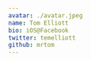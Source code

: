 ```yaml
---
avatar: ./avatar.jpeg
name: Tom Elliott
bio: iOS@Facebook
twitter: temelliott
github: mrtom
---
```

